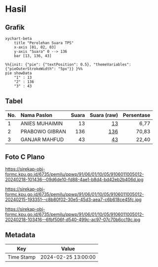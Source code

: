 # Hasil

## Grafik

```mermaid
xychart-beta
    title "Perolehan Suara TPS"
    x-axis [01, 02, 03]
    y-axis "Suara" 0 --> 136
    bar [13, 136, 43]
```

```mermaid
%%{init: {"pie": {"textPosition": 0.5}, "themeVariables": {"pieOuterStrokeWidth": "5px"}} }%%
pie showData
    "1" : 13
    "2" : 136
    "3" : 43
```

## Tabel

| No. | Nama Paslon    | Suara | Suara (raw) | Persentase |
|:--- |:-------------- | -----:| -----------:| ----------:|
| 1   | ANIES MUHAIMIN | 13    | [13][p-1]   | 6,77       |
| 2   | PRABOWO GIBRAN | 136   | [136][p-2]  | 70,83      |
| 3   | GANJAR MAHFUD  | 43    | [43][p-3]   | 22,40      |


[p-1]: https://github.com/gigit-pemilu/pemilu-2024-91-papua/blob/main/pilpres/hitung-suara/sub/91-papua/sub/06-biak-numfor/sub/01-biak-kota/sub/1005-fandoi/sub/012-tps/sub/paslon-1.txt
[p-2]: https://github.com/gigit-pemilu/pemilu-2024-91-papua/blob/main/pilpres/hitung-suara/sub/91-papua/sub/06-biak-numfor/sub/01-biak-kota/sub/1005-fandoi/sub/012-tps/sub/paslon-2.txt
[p-3]: https://github.com/gigit-pemilu/pemilu-2024-91-papua/blob/main/pilpres/hitung-suara/sub/91-papua/sub/06-biak-numfor/sub/01-biak-kota/sub/1005-fandoi/sub/012-tps/sub/paslon-3.txt

## Foto C Plano

https://sirekap-obj-formc.kpu.go.id/6735/pemilu/ppwp/91/06/01/10/05/9106011005012-20240218-101436--09d6de10-fd88-4ae1-b8d4-bd42eb2b406d.jpg

https://sirekap-obj-formc.kpu.go.id/6735/pemilu/ppwp/91/06/01/10/05/9106011005012-20240215-193351--c8b80f02-30e5-45d3-aea7-c6b618ce45fc.jpg

https://sirekap-obj-formc.kpu.go.id/6735/pemilu/ppwp/91/06/01/10/05/9106011005012-20240218-103416--6fbf506f-d540-499c-ac97-07c70b6cc19c.jpg


## Metadata

| Key        | Value               |
| ---------- | ------------------- |
| Time Stamp | 2024-02-25 13:00:00 |




